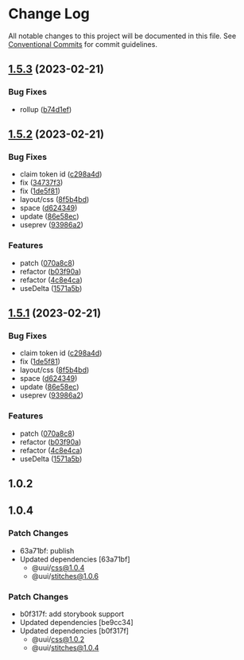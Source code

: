 # Change Log

All notable changes to this project will be documented in this file. See [Conventional Commits](https://conventionalcommits.org) for commit guidelines.

## [1.5.3](https://github.com/che3vinci/c3/compare/@uui/responsive@1.5.2...@uui/responsive@1.5.3) (2023-02-21)

### Bug Fixes

- rollup ([b74d1ef](https://github.com/che3vinci/c3/commit/b74d1efdfaddabae28271179738a9d7ab969e43e))

## [1.5.2](https://github.com/che3vinci/c3/compare/@uui/responsive@1.1.45...@uui/responsive@1.5.2) (2023-02-21)

### Bug Fixes

- claim token id ([c298a4d](https://github.com/che3vinci/c3/commit/c298a4d8f9d9401ffdf962de4480a7e64da7ec9e))
- fix ([34737f3](https://github.com/che3vinci/c3/commit/34737f330916628427f1010ab5ece49d4dd35af9))
- fix ([1de5f81](https://github.com/che3vinci/c3/commit/1de5f81ab97fe4e23912538938f33c20fa3d4823))
- layout/css ([8f5b4bd](https://github.com/che3vinci/c3/commit/8f5b4bd1b12dc28e42b0a9aeaadbfee95a184908))
- space ([d624349](https://github.com/che3vinci/c3/commit/d624349cb0bcb06ac525b3d39284eeec15196a74))
- update ([86e58ec](https://github.com/che3vinci/c3/commit/86e58eca9a12ffa567f6ec8b917ccb51667e858b))
- useprev ([93986a2](https://github.com/che3vinci/c3/commit/93986a2f1c68a904a1d7280ba33e76aed2ae77f1))

### Features

- patch ([070a8c8](https://github.com/che3vinci/c3/commit/070a8c8bb6b7b2393d01617eb78ee1a1a60fd3a8))
- refactor ([b03f90a](https://github.com/che3vinci/c3/commit/b03f90a58b9b48b10aa7a738806ef07e7034f9aa))
- refactor ([4c8e4ca](https://github.com/che3vinci/c3/commit/4c8e4ca769bbb6fa98d0cc3fddf48d680c878c8e))
- useDelta ([1571a5b](https://github.com/che3vinci/c3/commit/1571a5b71a9c22f992ed5e98e1697a9113a928c5))

## [1.5.1](https://github.com/che3vinci/c3/compare/@uui/responsive@1.1.45...@uui/responsive@1.5.1) (2023-02-21)

### Bug Fixes

- claim token id ([c298a4d](https://github.com/che3vinci/c3/commit/c298a4d8f9d9401ffdf962de4480a7e64da7ec9e))
- fix ([1de5f81](https://github.com/che3vinci/c3/commit/1de5f81ab97fe4e23912538938f33c20fa3d4823))
- layout/css ([8f5b4bd](https://github.com/che3vinci/c3/commit/8f5b4bd1b12dc28e42b0a9aeaadbfee95a184908))
- space ([d624349](https://github.com/che3vinci/c3/commit/d624349cb0bcb06ac525b3d39284eeec15196a74))
- update ([86e58ec](https://github.com/che3vinci/c3/commit/86e58eca9a12ffa567f6ec8b917ccb51667e858b))
- useprev ([93986a2](https://github.com/che3vinci/c3/commit/93986a2f1c68a904a1d7280ba33e76aed2ae77f1))

### Features

- patch ([070a8c8](https://github.com/che3vinci/c3/commit/070a8c8bb6b7b2393d01617eb78ee1a1a60fd3a8))
- refactor ([b03f90a](https://github.com/che3vinci/c3/commit/b03f90a58b9b48b10aa7a738806ef07e7034f9aa))
- refactor ([4c8e4ca](https://github.com/che3vinci/c3/commit/4c8e4ca769bbb6fa98d0cc3fddf48d680c878c8e))
- useDelta ([1571a5b](https://github.com/che3vinci/c3/commit/1571a5b71a9c22f992ed5e98e1697a9113a928c5))

## 1.0.2

## 1.0.4

### Patch Changes

- 63a71bf: publish
- Updated dependencies [63a71bf]
  - @uui/css@1.0.4
  - @uui/stitches@1.0.6

### Patch Changes

- b0f317f: add storybook support
- Updated dependencies [be9cc34]
- Updated dependencies [b0f317f]
  - @uui/css@1.0.2
  - @uui/stitches@1.0.4
